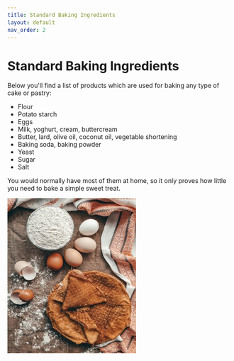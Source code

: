 ```yaml
---
title: Standard Baking Ingredients
layout: default
nav_order: 2
---
```



<h1>Standard Baking Ingredients</h1>

Below you'll find a list of products which are used for baking any type of cake or pastry:

- Flour
- Potato starch
- Eggs 
- Milk, yoghurt, cream, buttercream
- Butter, lard, olive oil, coconut oil, vegetable shortening
- Baking soda, baking powder
- Yeast 
- Sugar
- Salt 

You would normally have most of them at home, so it only proves how little you need to bake a simple sweet treat.

![An image showing flour, eggs and pancakes](<bigger_size_baking_ingredients.jpg>)


